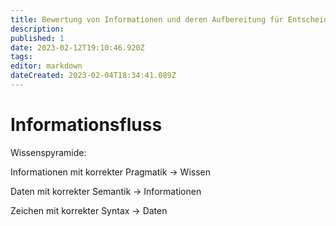 ```yaml
---
title: Bewertung von Informationen und deren Aufbereitung für Entscheidungsprozesse
description: 
published: 1
date: 2023-02-12T19:10:46.920Z
tags: 
editor: markdown
dateCreated: 2023-02-04T18:34:41.089Z
---
```


# Informationsfluss

Wissenspyramide:

Informationen mit korrekter Pragmatik → Wissen

Daten mit korrekter Semantik → Informationen

Zeichen mit korrekter Syntax → Daten